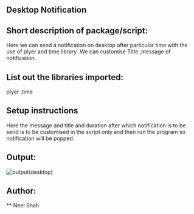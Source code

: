 ## Desktop Notification

## Short description of package/script: 
Here we can send a notification on desktop after particular time with the use of plyer and time library .We can customise Title ,message of notification.

## List out the libraries imported: 
plyer ,time

## Setup instructions
Here the message and title and duration after which notification is to be send is to be customised in the script only and then run the program so notification will be popped.


## Output:
![output(desktop)](https://user-images.githubusercontent.com/71593494/122388764-d40ea500-cf8d-11eb-9043-8a630d3a211b.png)

## Author:
** Neel Shah
